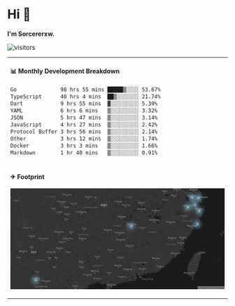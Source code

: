 # Hi 👋

**I'm Sorcererxw.**

![visitors](https://visitor-badge.glitch.me/badge?page_id=sorcererxw.sorcererx)

<table width="800px">
<tr>
<td valign="top" width="50%">

#### 📊 Monthly Development Breakdown

<!--START_SECTION:waka-->
```text
Go              98 hrs 55 mins █████▒░░░░ 53.67%
TypeScript      40 hrs 4 mins  ██▒░░░░░░░ 21.74%
Dart            9 hrs 55 mins  ▓░░░░░░░░░ 5.39%
YAML            6 hrs 6 mins   ▒░░░░░░░░░ 3.32%
JSON            5 hrs 47 mins  ▒░░░░░░░░░ 3.14%
JavaScript      4 hrs 27 mins  ▒░░░░░░░░░ 2.42%
Protocol Buffer 3 hrs 56 mins  ▒░░░░░░░░░ 2.14%
Other           3 hrs 12 mins  ▒░░░░░░░░░ 1.74%
Docker          3 hrs 3 mins   ▒░░░░░░░░░ 1.66%
Markdown        1 hr 40 mins   ▒░░░░░░░░░ 0.91%
```
<!--END_SECTION:waka-->

</tr>
<tr>
<td colspan="2">

#### ✈ Footprint

![footprint](./footprint.png)

</td>
</tr>
</table>


